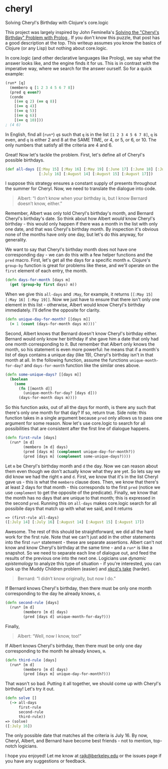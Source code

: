 # cheryl
Solving Cheryl's Birthday with Clojure's core.logic

This project was largely inspired by John Feminella's [Solving the "Cheryl's Birthday" Problem with Prolog ](http://jxf.me/entries/cheryls-birthday/). If you don't know this puzzle, that post has a good description at the top. This writeup assumes you know the basics of Clojure (or any Lisp) but nothing about core.logic.

In core.logic (and other declarative languages like Prolog), we say what the answer looks like, and the engine finds it for us. This is in contrast with the imperative way, where we search for the answer ourself. So for a quick example:

```clojure
(run* [q]
  (membero q [1 2 3 4 5 6 7 8])
  (pred q even?)
  (conde
    [(== q 2) (== q 8)]
    [(== q 4)]
    [(== q 5)]
    [(== q 6)]
    [(== q 10)]))
; (4 6)
```
In English, find all (`run*`) `q`s such that `q` is in the list `[1 2 3 4 5 6 7 8]`, `q` is even, and `q` is either 2 and 8 at the SAME TIME, or 4, or 5, or 6, or 10. The only numbers that satisfy all the criteria are 4 and 6. 

Great! Now let's tackle the problem.
First, let's define all of Cheryl's possible birthdays.

```clojure
(def all-days [[:May 15] [:May 16] [:May 19] [:June 17] [:June 18] [:July 14]
               [:July 16] [:August 14] [:August 15] [:August 17]])
```

I suppose this strategy ensures a constant supply of presents throughout the summer for Cheryl. Now, we need to translate the dialogue into code.

> Albert: “I don’t know when your birthday is, but I know Bernard doesn’t know, either.”

Remember, Albert was only told Cheryl's birthday's month, and Bernard Cheryl's birthday's date. So think about how Albert *would* know Cheryl's birthday - this would only happen if there was a month in the list with only one date, and that was Cheryl's birthday month. By inspection it's obvious none of the months have only one day, but let's do this anyway, for generality.

We want to say that Cheryl's birthday month does not have one corresponding day - we can do this with a few helper functions and the `pred` macro. First, let's get all the days for a specific month `m`. Clojure's `group-by` function is great for problems like these, and we'll operate on the `first` element of each entry, the month.

```clojure
(defn days-for-month [days m]
  (get (group-by first days) m))
```

When we give this `all-days` and `:May`, for example, it returns `[[:May 15] [:May 16] [:May 19]]`. Now we just have to ensure that there isn't only one element in this list - otherwise, Albert would know Cheryl's birthday immediately. I'll define the opposite for clarity.

```clojure
(defn unique-day-for-month? [[days m]] 
  (= 1 (count (days-for-month days m))))`
```

Second, Albert knows that Bernard doesn't know Cheryl's birthday either. Bernard would only know her birthday if she gave him a date that only had one month corresponding to it. But remember that Albert only knows the month, so his statement is even more powerful: he means that if a month's list of days contains a unique day (like 19), Cheryl's birthday isn't in that month at all. In the following function, assume the functions `unique-month-for-day?` and `days-for-month` function like the similar ones above.

```clojure
(defn some-unique-days? [[days m]] 
  (boolean 
    (some
      (fn [[month d]] 
        (unique-month-for-day? [days d])) 
      (days-for-month days m))))
```

So this function asks, out of all the days for month, is there any such that there's only one month for that day? If so, return true. Side note: this function takes in a single argument because `pred` only allows us to pass one argument for some reason. Now let's use core.logic to search for all possibilities that are consistent after the first line of dialogue happens.

```clojure
(defn first-rule [days]
  (run* [m d]
        (membero [m d] days)
        (pred [days m] (complement unique-day-for-month?))
        (pred [days m] (complement some-unique-days?))))
```

Let `m` be Cheryl's birthday month and `d` the day. Now we can reason about them even though we don't actually know what they are yet. So lets say we did know we had the right `m` and `d`. First, we know that it's in the list Cheryl gave us - this is what the `membero` clause does. Then, we know that there's at least 2 days for that month - this corresponds to the first `pred` (notice we use `complement` to get the opposite of the predicate). Finally, we know that the month has no days that are unique to that month; this is expressed in the second `pred`. Running this on `all-days` makes core.logic search for all possibile days that match up with what we said, and it returns

```clojure
=> (first-rule all-days)
([:July 14] [:July 16] [:August 14] [:August 15] [:August 17])
```

Awesome. The rest of this should be straightforward, we did all the hard work for the first rule. Note that we can't just add in the other statements into the first `run*` statement - these are separate assertions. Albert can't not know and know Cheryl's birthday at the same time - and a `run*` is like a snapshot. So we need to separate each line of dialogue out, and feed the results of the previous one into the next one. Logicians use *dynamic epistemology* to analyze this type of situation - if you're interested, you can look up the Muddy Children problem (easier) and [xkcd's take](https://www.xkcd.com/blue_eyes.html) (harder).

> Bernard: “I didn’t know originally, but now I do.”

If Bernard knows Cheryl's birthday, then there must be only one month corresponding to the day he already knows, `d`.

```clojure
(defn second-rule [days]
  (run* [m d]
        (membero [m d] days)
        (pred [days d] unique-month-for-day?)))
```

Finally,
> Albert: “Well, now I know, too!”

If Albert knows Cheryl's birthday, then there must be only one day corresponding to the month he already knows, `m`.

```clojure
(defn third-rule [days]
  (run* [m d]
        (membero [m d] days)
        (pred [days m] unique-day-for-month?)))
```

That wasn't so bad. Putting it all together, we should come up with Cheryl's birthday! Let's try it out.

```clojure
(defn solve []
  (-> all-days
      first-rule
      second-rule
      third-rule))
=> (solve)
([:July 16])
```

The only possible date that matches all the criteria is July 16.
By now, Cheryl, Albert, and Bernard have become best friends - not to mention, top-notch logicians. 

I hope you enjoyed! Let me know at [rajk@berkeley.edu](rajk@berkeley.edu) or the issues page if you have any suggestions or feedback.
